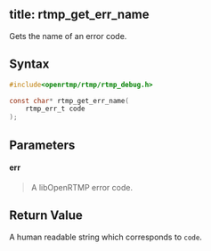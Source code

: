 title: rtmp_get_err_name
--------------------------

Gets the name of an error code. 


## Syntax ##

```c
#include<openrtmp/rtmp/rtmp_debug.h>

const char* rtmp_get_err_name( 
	rtmp_err_t code
);
```

## Parameters ##
#### err ####
> A libOpenRTMP error code.

## Return Value ##
A human readable string which corresponds to `code`.
